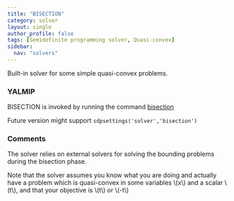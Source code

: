 ```yaml
---
title: "BISECTION"
category: solver
layout: single
author_profile: false
tags: [Semidefinite programming solver, Quasi-convex]
sidebar:
  nav: "solvers"
---
```


Built-in solver for some simple quasi-convex problems.

### YALMIP

BISECTION is invoked by running the command [bisection](/command/bisection)

Future version might support  `sdpsettings('solver','bisection')`

### Comments

The solver relies on external solvers for solving the bounding problems during the bisection phase.

Note that the solver assumes you know what you are doing and actually have a problem which is quasi-convex in some variables \\(x\\) and a scalar \\(t\\), and that your objective is \\(t\\) or \\(-t\\)
